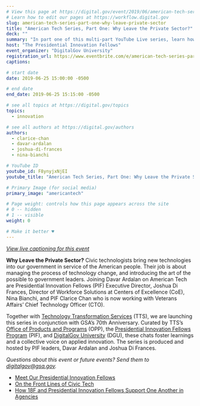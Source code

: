 ```yaml
---
# View this page at https://digital.gov/event/2019/06/american-tech-series-part-one-why
# Learn how to edit our pages at https://workflow.digital.gov
slug: american-tech-series-part-one-why-leave-private-sector
title: "American Tech Series, Part One: Why Leave the Private Sector?"
deck: ""
summary: "In part one of this multi-part YouTube Live series, learn how civic technologists work to better our government.  "
host: "The Presidential Innovation Fellows"
event_organizer: "DigitalGov University"
registration_url: https://www.eventbrite.com/e/american-tech-series-part-one-why-leave-the-private-sector-registration-62151203924
captions: 

# start date
date: 2019-06-25 15:00:00 -0500

# end date
end_date: 2019-06-25 15:15:00 -0500

# see all topics at https://digital.gov/topics
topics: 
  - innovation

# see all authors at https://digital.gov/authors
authors: 
  - clarice-chan
  - davar-ardalan
  - joshua-di-frances
  - nina-bianchi

# YouTube ID
youtube_id: F8ynyjxNjEI
youtube_title: "American Tech Series, Part One: Why Leave the Private Sector?"

# Primary Image (for social media)
primary_image: "americantech"

# Page weight: controls how this page appears across the site
# 0 -- hidden
# 1 -- visible
weight: 0

# Make it better ♥
---
```

[*View live captioning for this event*](https://www.captionedtext.com/client/event.aspx?EventID=4044360&CustomerID=321)


**Why Leave the Private Sector?** Civic technologists bring new technologies into our government in service of the American people. Their job is about managing the process of technology change, and introducing the art of the possible to government leaders. Joining Davar Ardalan on American Tech are Presidential Innovation Fellows (PIF) Executive Director, Joshua Di Frances, Director of Workforce Solutions at Centers of Excellence (CoE), Nina Bianchi, and PIF Clarice Chan who is now working with Veterans Affairs’ Chief Technology Officer (CTO).

Together with [Technology Transformation Services](https://www.gsa.gov/about-us/organization/federal-acquisition-service/technology-transformation-services) (TTS), we are launching this series in conjunction with GSA’s 70th Anniversary. Curated by TTS’s [Office of Products and Programs](https://www.gsa.gov/about-us/organization/federal-acquisition-service/technology-transformation-services/office-of-products-and-programs) (OPP), the [Presidential Innovation Fellows Program](https://www.gsa.gov/about-us/organization/federal-acquisition-service/technology-transformation-services/office-of-presidential-innovation-fellows) (PIF), and [DigitalGov University](https://digital.gov/digitalgov-university/) (DGU), these chats foster learnings and a collective voice on applied innovation. The series is produced and hosted by PIF leaders, Davar Ardalan and Joshua Di Frances.

*Questions about this event or future events? Send them to [digitalgov@gsa.gov](mailto:digitalgov@gsa.gov).*

- [Meet Our Presidential Innovation Fellows](https://www.presidentialinnovationfellows.gov/)
- [On the Front Lines of Civic Tech](https://digital.gov/2018/12/19/looking-back-at-pifs-in-2018/)
- [How 18F and Presidential Innovation Fellows Support One Another in Agencies](https://digital.gov/2019/05/07/two-complementary-teams-with-same-goal/)
